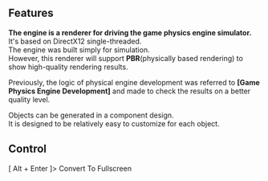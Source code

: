 ## Features  
  
**The engine is a renderer for driving the game physics engine simulator.**  
It's based on DirectX12 single-threaded.  
The engine was built simply for simulation.  
However, this renderer will support **PBR**(physically based rendering) to show high-quality rendering results.  
  
Previously, the logic of physical engine development was referred to **[Game Physics Engine Development]** and made to check the results on a better quality level.  
  
Objects can be generated in a component design.  
It is designed to be relatively easy to customize for each object.  
  
## Control  
[ Alt + Enter ]> Convert To Fullscreen  
  